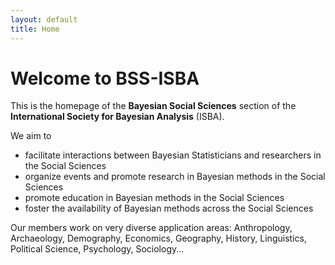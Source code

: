 ```yaml
---
layout: default
title: Home
---
```


# Welcome to BSS-ISBA

This is the homepage of the **Bayesian Social Sciences** section of the **International Society for Bayesian Analysis** (ISBA).

We aim to
* facilitate interactions between Bayesian Statisticians and researchers in the Social Sciences
* organize events and promote research in Bayesian methods in the Social Sciences
* promote education in Bayesian methods in the Social Sciences
* foster the availability of Bayesian methods across the Social Sciences

Our members work on very diverse application areas: Anthropology, Archaeology, Demography, Economics, Geography, History, Linguistics, Political Science, Psychology, Sociology...
